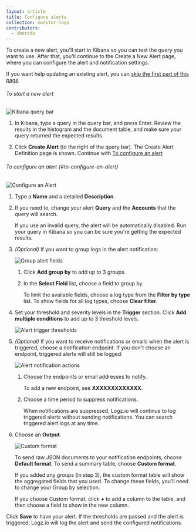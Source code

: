 ```yaml
---
layout: article
title: Configure alerts
collection: monitor-logs
contributors:
  - sboroda
---
```


To create a new alert, you'll start in Kibana so you can test the query you want to use. After that, you'll continue to the Create a New Alert page, where you can configure the alert and notification settings.

If you want help updating an existing alert, you can [skip the first part of this page](#to-configure-an-alert).

###### To start a new alert

![Kibana query bar]({{site.baseurl}}/images/kibana/kibana-query-bar.png)

1. In Kibana, type a query in the query bar, and press Enter. Review the results in the histogram and the document table, and make sure your query returned the expected results.

2. Click **Create Alert** (to the right of the query bar). The Create Alert Definition page is shown. Continue with [To configure an alert](#to-configure-an-alert)

###### To configure an alert {#to-configure-an-alert}

![Configure an Alert]({{site.baseurl}}/images/alerts/configure-alert.png)

1. Type a **Name** and a detailed **Description**. 

2. If you need to, change your alert **Query** and the **Accounts** that the query will search.

    <div class="info-box gotcha">If you use an invalid query, the alert will be automatically disabled. Run your query in Kibana so you can be sure you're getting the expected results.</div>

3. _(Optional)_ If you want to group logs in the alert notification:

    ![Group alert fields]({{site.baseurl}}/images/alerts/alerts-group-by.png)
    
    1. Click **Add group by** to add up to 3 groups.

    2. In the **Select Field** list, choose a field to group by. 
    
        To limit the available fields, choose a log type from the **Filter by type** list. To show fields for all log types, choose **Clear filter**.

4. Set your threshold and severity levels in the **Trigger** section. Click **Add multiple conditions** to add up to 3 threshold levels.

    ![Alert trigger thresholds]({{site.baseurl}}/images/alerts/alerts-trigger-settings.png)

5. _(Optional)_ If you want to receive notifications or emails when the alert is triggered, choose a notification endpoint. If you don't choose an endpoint, triggered alerts will still be logged:

    ![Alert notification actions]({{site.baseurl}}/images/alerts/alerts-notification-action.png)

    1. Choose the endpoints or email addresses to notify.

        To add a new endpoint, see **XXXXXXXXXXXXX**.

    2. Choose a time period to suppress notifications.

        <div class="info-box note">When notifications are suppressed, Logz.io will continue to log triggered alerts without sending notifications. You can search triggered alert logs at any time.</div>

6. Choose an **Output**.

    ![Custom format]({{site.baseurl}}/videos/alerts/alerts-custom-format.gif)

    To send raw JSON documents to your notification endpoints, choose **Default format**. To send a summary table, choose **Custom format**.

    <div class="info-box note">If you added any groups (in step 3), the custom format table will show the aggregated fields that you used. To change these fields, you'll need to change your Group by selection.</div>

    If you choose Custom format, click **\+** to add a column to the table, and then choose a field to show in the new column.

Click **Save** to have your alert. If the thresholds are passed and the alert is triggered, Logz.io will log the alert and send the configured notifications.